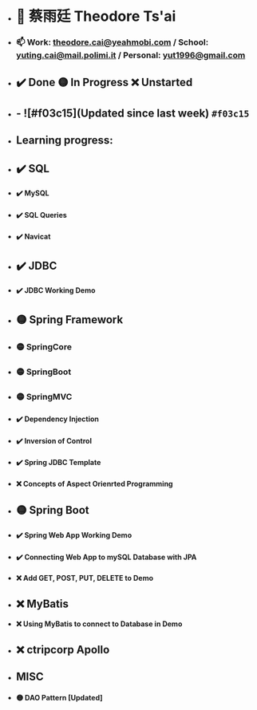 - # 👋 蔡雨廷 Theodore Ts'ai

- ### 📫 Work: theodore.cai@yeahmobi.com / School: yuting.cai@mail.polimi.it / Personal: yut1996@gmail.com


- ## ✔️ Done 🟡 In Progress ❌ Unstarted
- ##  - ![#f03c15](Updated since last week) `#f03c15`
- ## Learning progress:
- ##   ✔️ SQL
- #### ✔️ MySQL
- #### ✔️ SQL Queries
- #### ✔️ Navicat
- ##   ✔️ JDBC 
- #### ✔️ JDBC Working Demo
- ##   🟡 Spring Framework
- ###  🟡 SpringCore
- ###  🟡 SpringBoot
- ###  🟡 SpringMVC 
- #### ✔️ Dependency Injection 
- #### ✔️ Inversion of Control
- #### ✔️ Spring JDBC Template 
- #### ❌ Concepts of Aspect Orienrted Programming
- ##   🟡 Spring Boot
- #### ✔️ Spring Web App Working Demo
- #### ✔️ Connecting Web App to mySQL Database with JPA
- #### ❌ Add GET, POST, PUT, DELETE to Demo
- ##   ❌ MyBatis
- #### ❌ Using MyBatis to connect to Database in Demo
- ##   ❌ ctripcorp Apollo
- ##   MISC
- #### 🟡 DAO Pattern [Updated]
<!---
theodoretsai/theodoretsai is a ✨ special ✨ repository because its `README.md` (this file) appears on your GitHub profile.
You can click the Preview link to take a look at your changes.
--->
